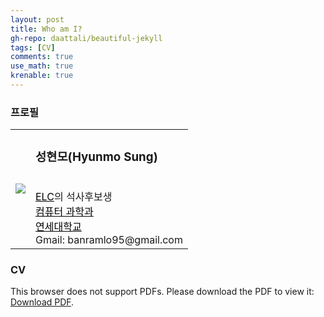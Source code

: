 ```yaml
---
layout: post
title: Who am I?
gh-repo: daattali/beautiful-jekyll
tags: [CV]
comments: true
use_math: true
krenable: true
---
```

### 프로필
<table style="border:hidden">
    <tr>
        <td>
            <img src="https://banramlo.github.io/assets/post/1995-08-29-WhoAmI/HyunmoSung.jpg">
        </td>
        <td>
            <h3> 성현모(Hyunmo Sung)</h3><br>
            <a style="color:black" href="https://elc.yonsei.ac.kr/"><U>ELC</U></a>의 석사후보생<br>
            <a style="color:black" href="https://cs.yonsei.ac.kr/cs/index.do"><U>컴퓨터 과학과</U></a><br>
            <a style="color:black" href="https://www.yonsei.ac.kr/sc/index.jsp"><U>연세대학교</U></a><br>
            Gmail: banramlo95@gmail.com
        </td>
    </tr>
</table>

### CV
<object data="https://banramlo.github.io/assets/pdf/CV.pdf" type="application/pdf" width="100%" height="930">
<p>This browser does not support PDFs. Please download the PDF to view it: 
<a href="https://banramlo.github.io/assets/pdf/CV.pdf">Download PDF</a>.</p>
</object>